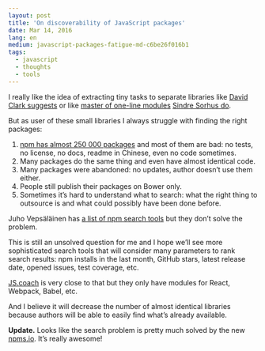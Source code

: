 ```yaml
---
layout: post
title: 'On discoverability of JavaScript packages'
date: Mar 14, 2016
lang: en
medium: javascript-packages-fatigue-md-c6be26f016b1
tags:
  - javascript
  - thoughts
  - tools
---
```


I really like the idea of extracting tiny tasks to separate libraries like [David Clark suggests](http://davidtheclark.com/modular-approach-to-interface-components/) or like [master of one-line modules](https://github.com/sindresorhus/ama/issues/10) [Sindre Sorhus do](https://www.npmjs.com/~sindresorhus).

But as user of these small libraries I always struggle with finding the right packages:

1. [npm has almost 250 000 packages](https://www.npmjs.com/) and most of them are bad: no tests, no license, no docs, readme in Chinese, even no code sometimes.
2. Many packages do the same thing and even have almost identical code.
3. Many packages were abandoned: no updates, author doesn’t use them either.
4. People still publish their packages on Bower only.
5. Sometimes it’s hard to understand what to search: what the right thing to outsource is and what could possibly have been done before.

Juho Vepsäläinen has [a list of npm search tools](http://www.nixtu.info/2016/02/discovery-and-quality-services-for-npm.html) but they don’t solve the problem.

This is still an unsolved question for me and I hope we’ll see more sophisticated search tools that will consider many parameters to rank search results: npm installs in the last month, GitHub stars, latest release date, opened issues, test coverage, etc.

[JS.coach](https://js.coach/) is very close to that but they only have modules for React, Webpack, Babel, etc.

And I believe it will decrease the number of almost identical libraries because authors will be able to easily find what’s already available.

**Update.** Looks like the search problem is pretty much solved by the new [npms.io](https://npms.io/). It’s really awesome!
